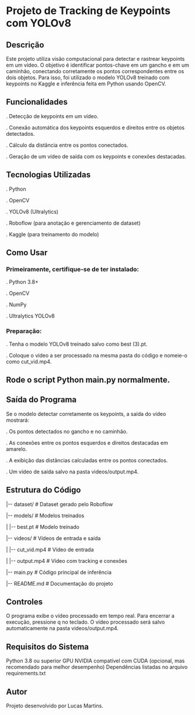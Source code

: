 # Projeto de Tracking de Keypoints com YOLOv8
## Descrição
Este projeto utiliza visão computacional para detectar e rastrear keypoints em um vídeo. O objetivo é identificar pontos-chave em um gancho e em um caminhão, conectando corretamente os pontos correspondentes entre os dois objetos. Para isso, foi utilizado o modelo YOLOv8 treinado com keypoints no Kaggle e inferência feita em Python usando OpenCV.
## Funcionalidades
. Detecção de keypoints em um vídeo.

. Conexão automática dos keypoints esquerdos e direitos entre os objetos detectados.
 
. Cálculo da distância entre os pontos conectados.

. Geração de um vídeo de saída com os keypoints e conexões destacadas.

## Tecnologias Utilizadas
. Python

. OpenCV

. YOLOv8 (Ultralytics)

. Roboflow (para anotação e gerenciamento de dataset)

. Kaggle (para treinamento do modelo)
## Como Usar
### Primeiramente, certifique-se de ter instalado:
. Python 3.8+

. OpenCV

. NumPy

. Ultralytics YOLOv8
### Preparação:
. Tenha o modelo YOLOv8 treinado salvo como best (3).pt.

. Coloque o vídeo a ser processado na mesma pasta do código e nomeie-o como cut_vid.mp4.

## Rode o script Python main.py normalmente.

## Saída do Programa
Se o modelo detectar corretamente os keypoints, a saída do vídeo mostrará:

. Os pontos detectados no gancho e no caminhão.

. As conexões entre os pontos esquerdos e direitos destacadas em amarelo.

. A exibição das distâncias calculadas entre os pontos conectados.

. Um vídeo de saída salvo na pasta videos/output.mp4.
## Estrutura do Código
|-- dataset/                # Dataset gerado pelo Roboflow

|-- models/                 # Modelos treinados

|   |-- best.pt             # Modelo treinado

|-- videos/                 # Vídeos de entrada e saída

|   |-- cut_vid.mp4         # Vídeo de entrada

|   |-- output.mp4          # Vídeo com tracking e conexões

|-- main.py                 # Código principal de inferência


|-- README.md               # Documentação do projeto
## Controles
O programa exibe o vídeo processado em tempo real.
Para encerrar a execução, pressione q no teclado.
O vídeo processado será salvo automaticamente na pasta videos/output.mp4.
## Requisitos do Sistema
Python 3.8 ou superior
GPU NVIDIA compatível com CUDA (opcional, mas recomendado para melhor desempenho)
Dependências listadas no arquivo requirements.txt
## Autor
Projeto desenvolvido por Lucas Martins.
